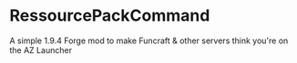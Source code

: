 # RessourcePackCommand
A simple 1.9.4 Forge mod to make Funcraft & other servers think you're on the AZ Launcher
